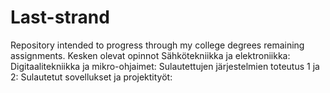 # Last-strand
Repository intended to progress through my college degrees remaining assignments.
Kesken olevat opinnot
Sähkötekniikka ja elektroniikka: 
Digitaalitekniikka ja mikro-ohjaimet:
Sulautettujen järjestelmien toteutus 1 ja 2:
Sulautetut sovellukset ja projektityöt: 
